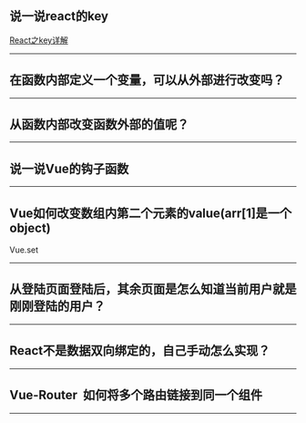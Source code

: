 ## 说一说react的key
[React之key详解](https://github.com/MrZhangFengfeng/ReactRelations/blob/master/React%E4%B9%8Bkey%E8%AF%A6%E8%A7%A3.md)

- - -
## 在函数内部定义一个变量，可以从外部进行改变吗？

- - -
## 从函数内部改变函数外部的值呢？

- - -
## 说一说Vue的钩子函数

- - -
## Vue如何改变数组内第二个元素的value(arr[1]是一个object)

Vue.set
- - -
## 从登陆页面登陆后，其余页面是怎么知道当前用户就是刚刚登陆的用户？

- - -
## React不是数据双向绑定的，自己手动怎么实现？

- - -
## Vue-Router  如何将多个路由链接到同一个组件

- - -
## 

